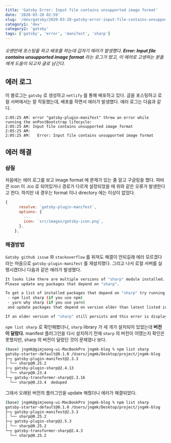 ```yaml
---
title: 'Gatsby Error: Input file contains unsupported image format'
date: '2020-03-28 02:59'
slug: '/dev/gatsby/2020-03-28-gatsby-error-input-file-contains-unsupported-image-format'
category1: 'dev'
category2: 'gatsby'
tags: ['gatsby', 'error', 'manifest', 'sharp']
---
```




###### 오랜만에 포스팅을 하고 배포를 하는데 갑자기 에러가 발생했다. **Error: Input file contains unsupported image format** 라는 로그가 떴고, 이 에러로 고생하는 분들에게 도움이 되고자 글로 남긴다.

<!--end-->

## 에러 로그

이 블로그는 `gatsby` 로 생성하고 `netlify` 를 통해 배포하고 있다. 글을 포스팅하고 로컬 서버에서는 잘 작동했는데, 배포를 하면서 에러가 발생했다. 에러 로그는 다음과 같다.

```
2:05:25 AM: error "gatsby-plugin-manifest" threw an error while running the onPostBootstrap lifecycle:
2:05:25 AM: Input file contains unsupported image format
2:05:25 AM: 
2:05:25 AM:   Error: Input file contains unsupported image format
```



## 에러 해결

### ~~삽질~~

처음에는 에러 로그를 보고 image format 에 문제가 있는 줄 알고 구글링을 했다. 파비콘 icon 이 .ico 로 되어있거나 경로가 다르게 설정되었을 때 위와 같은 오류가 발생한다고 한다. 하지만 내 경우는 format 이나 directory 에는 이상이 없었다.

```js
{
      resolve: `gatsby-plugin-manifest`,
      options: {
        ...
        icon: `src/images/gatsby-icon.png`,
      },
    },
```



### 해결방법

`Gatsby github issue` 와 `stackoverflow` 를 뒤져도 해결이 안되길래 에라 모르겠다라는 마음으로 `gatsby-plugin-manifest` 를 재설치했다. 그리고 나서 로컬 서버를 실행시켰더니 다음과 같은 에러가 발생했다. 

```bash
It looks like there are multiple versions of "sharp" module installed.
Please update any packages that depend on "sharp".

To get a list of installed packages that depend on "sharp" try running:
 - npm list sharp (if you use npm)
 - yarn why sharp (if you use yarn)
 and update packages that depend on version older than latest listed in output of above command.

If an older version of "sharp" still persists and this error is displayed after updating your packages, open an issue in the package's repository and request them to update the "sharp" dependency.
```



`npm list sharp` 로 확인해봤더니, `sharp` library 가 세 개가 설치되어 있었는데 **버전이 달랐다.** manifest 플러그인을 다시 설치하기 전에 `sharp` 의 버전이 어땠는지 확인은 못했지만, sharp 의 버전이 달랐던 것이 문제였나 보다.

```bash
(base) jngmk@gimjeong-ui-MacBookPro jngmk-blog % npm list sharp
gatsby-starter-default@0.1.0 /Users/jngmk/Desktop/project/jngmk-blog
├─┬ gatsby-plugin-manifest@2.3.3
│ └── sharp@0.25.2 
├─┬ gatsby-plugin-sharp@2.4.13
│ └── sharp@0.23.4 
└─┬ gatsby-transformer-sharp@2.3.16
  └── sharp@0.23.4  deduped
```



그래서 오래된 버전의 플러그인을 update 해줬더니 에러가 해결되었다.

```bash
(base) jngmk@gimjeong-ui-MacBookPro jngmk-blog % npm list sharp
gatsby-starter-default@0.1.0 /Users/jngmk/Desktop/project/jngmk-blog
├─┬ gatsby-plugin-manifest@2.3.3
│ └── sharp@0.25.2 
├─┬ gatsby-plugin-sharp@2.5.3
│ └── sharp@0.25.2 
└─┬ gatsby-transformer-sharp@2.4.3
  └── sharp@0.25.2 
```

